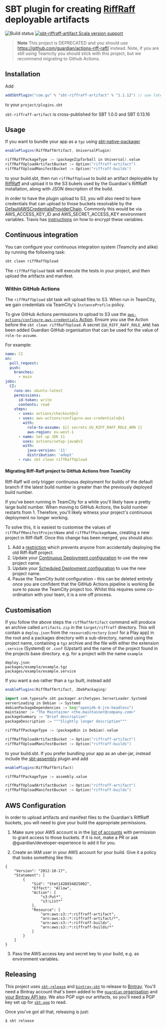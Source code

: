 # SBT plugin for creating [RiffRaff](https://github.com/guardian/deploy) deployable artifacts

![Build status](https://github.com/guardian/sbt-riffraff-artifact/actions/workflows/ci.yml/badge.svg?branch=main)
[![sbt-riffraff-artifact Scala version support](https://index.scala-lang.org/guardian/sbt-riffraff-artifact/sbt-riffraff-artifact/latest-by-scala-version.svg?targetType=Sbt)](https://index.scala-lang.org/guardian/sbt-riffraff-artifact/sbt-riffraff-artifact)

> **Note**
> This project is DEPRECATED and you should use
> https://github.com/guardian/actions-riff-raff/ instead. Note, if you are still
> using Teamcity you should stick with this project, but we recommend migrating to Github Actions.


## Installation

Add
```scala
addSbtPlugin("com.gu" % "sbt-riffraff-artifact" % "1.1.12") // use latest version from above
```

to your `project/plugins.sbt`

`sbt-riffraff-artifact` is cross-published for SBT 1.0.0 and SBT 0.13.16

## Usage

If you want to bundle your app as a `tgz` using 
[sbt-native-packager](https://github.com/sbt/sbt-native-packager) 

```scala
enablePlugins(RiffRaffArtifact, UniversalPlugin)

riffRaffPackageType := (packageZipTarball in Universal).value
riffRaffUploadArtifactBucket := Option("riffraff-artifact")
riffRaffUploadManifestBucket := Option("riffraff-builds")
```

to your build.sbt, then run `riffRaffUpload` to build an artifact deployable by
[RiffRaff](https://github.com/guardian/deploy) and upload it to the S3 bukets used
by the Guardian's RiffRaff installation, along with JSON description of the build. 

In order to have the plugin upload to S3, you will also need to have credentials that
can upload to those buckets resolvable by the [DefaultAWSCredentialsProviderChain](http://docs.aws.amazon.com/AWSJavaSDK/latest/javadoc/com/amazonaws/auth/DefaultAWSCredentialsProviderChain.html). Commonly this would be via AWS_ACCESS_KEY_ID and 
AWS_SECRET_ACCESS_KEY environment variables. Travis has [instructions](http://docs.travis-ci.com/user/environment-variables/#Encrypting-Variables-Using-a-Public-Key) 
on how to encrypt these variables.


## Continuous integration

You can configure your continuous integration system (Teamcity and alike) by running the following task:
```scala
sbt clean riffRaffUpload
```

The `riffRaffUpload` task will execute the tests in your project, and then upload the artifacts and manifest.

### Within GitHub Actions

The `riffRaffUpload` sbt task will upload files to S3. When run in TeamCity, we gain credentials via TeamCity's `InstanceProfile` policy.

To give GitHub Actions permissions to upload to S3 use the [`aws-actions/configure-aws-credentials` Action](https://github.com/aws-actions/configure-aws-credentials).
Ensure you use the Action before the `sbt clean riffRaffUpload`.
A secret (`GU_RIFF_RAFF_ROLE_ARN`) has been added Guardian GitHub organisation that can be used for the value of `role-to-assume`.

For example:
```yaml
name: CI
on:
  pull_request:
  push:
    branches:
      - main
jobs:
  CI:
    runs-on: ubuntu-latest
    permissions:
      id-token: write
      contents: read
    steps:
      - uses: actions/checkout@v2
      - uses: aws-actions/configure-aws-credentials@v1
        with:
          role-to-assume: ${{ secrets.GU_RIFF_RAFF_ROLE_ARN }}
          aws-region: eu-west-1
      - name: Set up JDK 11
        uses: actions/setup-java@v2
        with:
          java-version: '11'
          distribution: 'adopt'
      - run: sbt clean riffRaffUpload
```

#### Migrating Riff-Raff project to GitHub Actions from TeamCity
Riff-Raff will only trigger continuous deployment for builds of the default branch if the latest build number is greater than the previously deployed build number.

If you've been running in TeamCity for a while you'll likely have a pretty large build number.
When moving to GitHub Actions, the build number restarts from 1.
Therefore, you'll likely witness your project's continuous deployment no longer working.

To solve this, it is easiest to customise the values of `riffRaffManifestProjectName` and `riffRaffPackageName`, creating a new project in Riff-Raff. Once this change has been merged, you should also:

 1. Add a [restriction](https://riffraff.gutools.co.uk/deployment/restrictions/new) which prevents anyone from accidentally deploying the old Riff-Raff project.
 2. Update your [Continuous Deployment configuration](https://riffraff.gutools.co.uk/deployment/continuous) to use the new project name. 
 3. Update your [Scheduled Deployment configuration](https://riffraff.gutools.co.uk/deployment/schedule) to use the new project name.
 4. Pause the TeamCity build configuration - this can be deleted entirely once you are confident that the GitHub Actions pipeline is working
Be sure to pause the TeamCity project too.
Whilst this requires some co-ordination with your team, it is a one off process.

## Customisation

If you follow the above steps the `riffRaffArtifact` command will produce an archive called `artifacts.zip` in the 
`target/riffraff` directory. This will contain a `deploy.json` from the `resourceDirectory` (`conf` for a Play app) in 
the root and a packages directory with a sub-directory, named using the project name, containing a `tgz` archive and 
the file with either the extension `.service` (Systemd) or `.conf` (Upstart) and the name of the project found in the projects base 
directory. e.g. for a project with the name `example`

```
deploy.json
packages/example/example.tgz
packages/example/example.service
```

If you want a `deb` rather than a `tgz` built, instead add
```scala
enablePlugins(RiffRaffArtifact, JDebPackaging)

import com.typesafe.sbt.packager.archetypes.ServerLoader.Systemd
serverLoading in Debian := Systemd
debianPackageDependencies := Seq("openjdk-8-jre-headless")
maintainer := "The Maintainer <the.maintainer@company.com>"
packageSummary := "Brief description"
packageDescription := """Slightly longer description"""

riffRaffPackageType := (packageBin in Debian).value

riffRaffUploadArtifactBucket := Option("riffraff-artifact")
riffRaffUploadManifestBucket := Option("riffraff-builds")
```
to your build.sbt. If you prefer bundling your app as an uber-jar, instead include the 
[sbt-assembly](https://github.com/sbt/sbt-assembly) plugin and add

```scala
enablePlugins(RiffRaffArtifact)

riffRaffPackageType := assembly.value

riffRaffUploadArtifactBucket := Option("riffraff-artifact")
riffRaffUploadManifestBucket := Option("riffraff-builds")
```

## AWS Configuration

In order to upload artifacts and manifest files to the Guardian's RiffRaff buckets, you will need to give your build the appropriate permissions.

1. Make sure your AWS account is in the [list of accounts](https://github.com/guardian/deploy-tools-platform/blob/main/cloudformation/riffraff-buckets.template.yaml) with permission to grant access to those buckets. If it is not, make a PR or ask @guardian/developer-experience to add it for you.

2. Create an IAM user in your AWS account for your build. Give it a policy that looks something like this:

```
{
    "Version": "2012-10-17",
    "Statement": [
        {
            "Sid": "Stmt1428934825002",
            "Effect": "Allow",
            "Action": [
                "s3:Put*",
                "s3:List*"
            ],
            "Resource": [
                "arn:aws:s3::*:riffraff-artifact",
                "arn:aws:s3::*:riffraff-artifact/*",
                "arn:aws:s3::*:riffraff-builds",
                "arn:aws:s3::*:riffraff-builds/*"
            ]
        }
    ]
}
```

3. Pass the AWS access key and secret key to your build, e.g. as environment variables.

## Releasing

This project uses [`sbt-release`](https://github.com/sbt/sbt-release) and [`bintray-sbt`](https://github.com/softprops/bintray-sbt)
to release to [Bintray](https://bintray.com/guardian/sbt-plugins/sbt-riffraff-artifact). You'll need a Bintray account that's been added to the
[`guardian` organisation](https://bintray.com/guardian/) and [your Bintray API key](https://bintray.com/profile/edit).
We also PGP sign our artifacts, so you'll need a PGP key set up for [`sbt-pgp`](http://www.scala-sbt.org/sbt-pgp/) to read.

Once you've got all that, releasing is just:

```
$ sbt release
```

